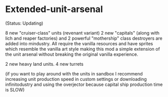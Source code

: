 # Extended-unit-arsenal

(Status: Updating)

8 new "cruiser-class" units (revenant variant)
2 new "capitals" (along with lich and reaper factories)
and 2 powerful "mothership" class destroyers are added into 
mindustry. All require the vanilla resources and have sprites which 
resemble the vanilla art style making this mod a simple extension of 
the unit arsenal without breaking the original vanilla experience.

2 new heavy land units.
4 new turrets

(if you want to play around with the units in sandbox
I recommend increasing unit production
speed in custom settings or downloading infinitodustry and using the 
overjector because capital ship production time
is SLOW)


